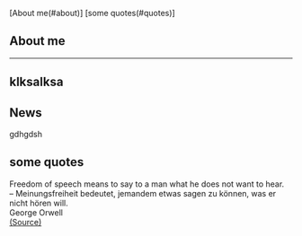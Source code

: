 [About me(#about)] [some quotes(#quotes)]
## About me <a name="about">
---
klksalksa
----
## News
gdhgdsh

## some quotes <a name="quotes">
Freedom of speech means to say to a man what he does not want to hear. <br>
– Meinungsfreiheit bedeutet, jemandem etwas sagen zu können, was er nicht hören will. <br>
George Orwell<br>
[(Source)](https://www.bund-gegen-anpassung.com/de/artikel/fuer-die-bauern-gegen-die-klima-terroristen-und-die-gruene-pest/301)
